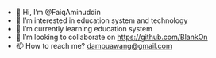 - 👋 Hi, I’m @FaiqAminuddin
- 👀 I’m interested in education system and technology
- 🌱 I’m currently learning education system
- 💞️ I’m looking to collaborate on https://github.com/BlankOn
- 📫 How to reach me? dampuawang@gmail.com 

<!---
FaiqAminuddin/FaiqAminuddin is a ✨ special ✨ repository because its `README.md` (this file) appears on your GitHub profile.
You can click the Preview link to take a look at your changes.
--->

